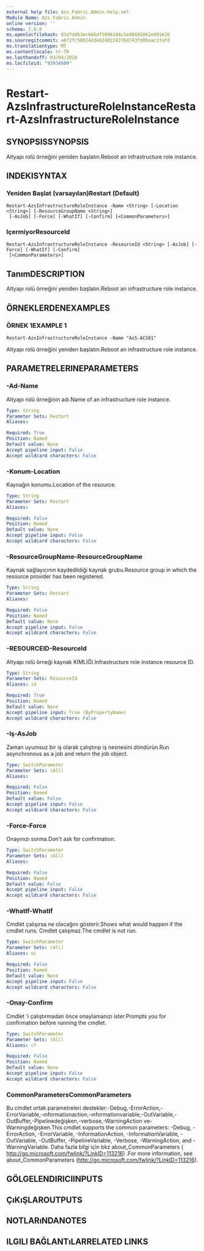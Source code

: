 ```yaml
---
external help file: Azs.Fabric.Admin-help.xml
Module Name: Azs.Fabric.Admin
online version: ''
schema: 2.0.0
ms.openlocfilehash: 03dfddb3ec666df5096184c5e00692862e091626
ms.sourcegitcommit: a6f2fc500242de6248224278d743fd09aac2fafd
ms.translationtype: MT
ms.contentlocale: tr-TR
ms.lasthandoff: 03/04/2020
ms.locfileid: "93934609"
---
```

# <span data-ttu-id="0766b-101">Restart-AzsInfrastructureRoleInstance</span><span class="sxs-lookup"><span data-stu-id="0766b-101">Restart-AzsInfrastructureRoleInstance</span></span>

## <span data-ttu-id="0766b-102">SYNOPSIS</span><span class="sxs-lookup"><span data-stu-id="0766b-102">SYNOPSIS</span></span>
<span data-ttu-id="0766b-103">Altyapı rolü örneğini yeniden başlatın.</span><span class="sxs-lookup"><span data-stu-id="0766b-103">Reboot an infrastructure role instance.</span></span>

## <span data-ttu-id="0766b-104">INDEKI</span><span class="sxs-lookup"><span data-stu-id="0766b-104">SYNTAX</span></span>

### <span data-ttu-id="0766b-105">Yeniden Başlat (varsayılan)</span><span class="sxs-lookup"><span data-stu-id="0766b-105">Restart (Default)</span></span>
```
Restart-AzsInfrastructureRoleInstance -Name <String> [-Location <String>] [-ResourceGroupName <String>]
 [-AsJob] [-Force] [-WhatIf] [-Confirm] [<CommonParameters>]
```

### <span data-ttu-id="0766b-106">Içermiyor</span><span class="sxs-lookup"><span data-stu-id="0766b-106">ResourceId</span></span>
```
Restart-AzsInfrastructureRoleInstance -ResourceId <String> [-AsJob] [-Force] [-WhatIf] [-Confirm]
 [<CommonParameters>]
```

## <span data-ttu-id="0766b-107">Tanım</span><span class="sxs-lookup"><span data-stu-id="0766b-107">DESCRIPTION</span></span>
<span data-ttu-id="0766b-108">Altyapı rolü örneğini yeniden başlatın.</span><span class="sxs-lookup"><span data-stu-id="0766b-108">Reboot an infrastructure role instance.</span></span>

## <span data-ttu-id="0766b-109">ÖRNEKLERDEN</span><span class="sxs-lookup"><span data-stu-id="0766b-109">EXAMPLES</span></span>

### <span data-ttu-id="0766b-110">ÖRNEK 1</span><span class="sxs-lookup"><span data-stu-id="0766b-110">EXAMPLE 1</span></span>
```
Restart-AzsInfrastructureRoleInstance -Name "AzS-ACS01"
```

<span data-ttu-id="0766b-111">Altyapı rolü örneğini yeniden başlatın.</span><span class="sxs-lookup"><span data-stu-id="0766b-111">Reboot an infrastructure role instance.</span></span>

## <span data-ttu-id="0766b-112">PARAMETRELERINE</span><span class="sxs-lookup"><span data-stu-id="0766b-112">PARAMETERS</span></span>

### <span data-ttu-id="0766b-113">-Ad</span><span class="sxs-lookup"><span data-stu-id="0766b-113">-Name</span></span>
<span data-ttu-id="0766b-114">Altyapı rolü örneğinin adı.</span><span class="sxs-lookup"><span data-stu-id="0766b-114">Name of an infrastructure role instance.</span></span>

```yaml
Type: String
Parameter Sets: Restart
Aliases:

Required: True
Position: Named
Default value: None
Accept pipeline input: False
Accept wildcard characters: False
```

### <span data-ttu-id="0766b-115">-Konum</span><span class="sxs-lookup"><span data-stu-id="0766b-115">-Location</span></span>
<span data-ttu-id="0766b-116">Kaynağın konumu.</span><span class="sxs-lookup"><span data-stu-id="0766b-116">Location of the resource.</span></span>

```yaml
Type: String
Parameter Sets: Restart
Aliases:

Required: False
Position: Named
Default value: None
Accept pipeline input: False
Accept wildcard characters: False
```

### <span data-ttu-id="0766b-117">-ResourceGroupName</span><span class="sxs-lookup"><span data-stu-id="0766b-117">-ResourceGroupName</span></span>
<span data-ttu-id="0766b-118">Kaynak sağlayıcının kaydedildiği kaynak grubu.</span><span class="sxs-lookup"><span data-stu-id="0766b-118">Resource group in which the resource provider has been registered.</span></span>

```yaml
Type: String
Parameter Sets: Restart
Aliases:

Required: False
Position: Named
Default value: None
Accept pipeline input: False
Accept wildcard characters: False
```

### <span data-ttu-id="0766b-119">-RESOURCEID</span><span class="sxs-lookup"><span data-stu-id="0766b-119">-ResourceId</span></span>
<span data-ttu-id="0766b-120">Altyapı rolü örneği kaynak KIMLIĞI.</span><span class="sxs-lookup"><span data-stu-id="0766b-120">Infrastructure role instance resource ID.</span></span>

```yaml
Type: String
Parameter Sets: ResourceId
Aliases: id

Required: True
Position: Named
Default value: None
Accept pipeline input: True (ByPropertyName)
Accept wildcard characters: False
```

### <span data-ttu-id="0766b-121">-Iş</span><span class="sxs-lookup"><span data-stu-id="0766b-121">-AsJob</span></span>
<span data-ttu-id="0766b-122">Zaman uyumsuz bir iş olarak çalıştırıp iş nesnesini döndürün.</span><span class="sxs-lookup"><span data-stu-id="0766b-122">Run asynchronous as a job and return the job object.</span></span>

```yaml
Type: SwitchParameter
Parameter Sets: (All)
Aliases:

Required: False
Position: Named
Default value: False
Accept pipeline input: False
Accept wildcard characters: False
```

### <span data-ttu-id="0766b-123">-Force</span><span class="sxs-lookup"><span data-stu-id="0766b-123">-Force</span></span>
<span data-ttu-id="0766b-124">Onayınızı sorma.</span><span class="sxs-lookup"><span data-stu-id="0766b-124">Don't ask for confirmation.</span></span>

```yaml
Type: SwitchParameter
Parameter Sets: (All)
Aliases:

Required: False
Position: Named
Default value: False
Accept pipeline input: False
Accept wildcard characters: False
```

### <span data-ttu-id="0766b-125">-WhatIf</span><span class="sxs-lookup"><span data-stu-id="0766b-125">-WhatIf</span></span>
<span data-ttu-id="0766b-126">Cmdlet çalışırsa ne olacağını gösterir.</span><span class="sxs-lookup"><span data-stu-id="0766b-126">Shows what would happen if the cmdlet runs.</span></span>
<span data-ttu-id="0766b-127">Cmdlet çalışmaz.</span><span class="sxs-lookup"><span data-stu-id="0766b-127">The cmdlet is not run.</span></span>

```yaml
Type: SwitchParameter
Parameter Sets: (All)
Aliases: wi

Required: False
Position: Named
Default value: None
Accept pipeline input: False
Accept wildcard characters: False
```

### <span data-ttu-id="0766b-128">-Onay</span><span class="sxs-lookup"><span data-stu-id="0766b-128">-Confirm</span></span>
<span data-ttu-id="0766b-129">Cmdlet 'i çalıştırmadan önce onaylamanızı ister.</span><span class="sxs-lookup"><span data-stu-id="0766b-129">Prompts you for confirmation before running the cmdlet.</span></span>

```yaml
Type: SwitchParameter
Parameter Sets: (All)
Aliases: cf

Required: False
Position: Named
Default value: None
Accept pipeline input: False
Accept wildcard characters: False
```

### <span data-ttu-id="0766b-130">CommonParameters</span><span class="sxs-lookup"><span data-stu-id="0766b-130">CommonParameters</span></span>
<span data-ttu-id="0766b-131">Bu cmdlet ortak parametreleri destekler:-Debug,-ErrorAction,-ErrorVariable,-ınformationaction,-ınformationvariable,-OutVariable,-OutBuffer,-Pipelinedeğişken,-verbose,-WarningAction ve-Warningdeğişken.</span><span class="sxs-lookup"><span data-stu-id="0766b-131">This cmdlet supports the common parameters: -Debug, -ErrorAction, -ErrorVariable, -InformationAction, -InformationVariable, -OutVariable, -OutBuffer, -PipelineVariable, -Verbose, -WarningAction, and -WarningVariable.</span></span> <span data-ttu-id="0766b-132">Daha fazla bilgi için bkz about_CommonParameters ( http://go.microsoft.com/fwlink/?LinkID=113216) .</span><span class="sxs-lookup"><span data-stu-id="0766b-132">For more information, see about_CommonParameters (http://go.microsoft.com/fwlink/?LinkID=113216).</span></span>

## <span data-ttu-id="0766b-133">GÖLGELENDIRICI</span><span class="sxs-lookup"><span data-stu-id="0766b-133">INPUTS</span></span>

## <span data-ttu-id="0766b-134">ÇıKıŞLAR</span><span class="sxs-lookup"><span data-stu-id="0766b-134">OUTPUTS</span></span>

## <span data-ttu-id="0766b-135">NOTLARıNDA</span><span class="sxs-lookup"><span data-stu-id="0766b-135">NOTES</span></span>

## <span data-ttu-id="0766b-136">ILGILI BAĞLANTıLAR</span><span class="sxs-lookup"><span data-stu-id="0766b-136">RELATED LINKS</span></span>
